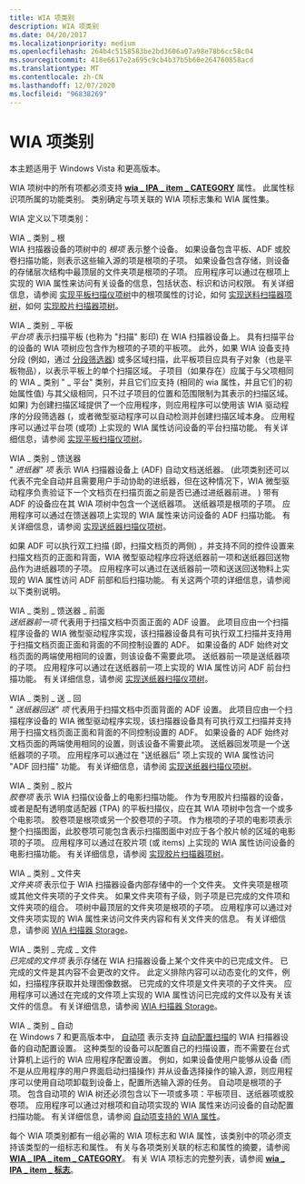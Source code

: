 ```yaml
---
title: WIA 项类别
description: WIA 项类别
ms.date: 04/20/2017
ms.localizationpriority: medium
ms.openlocfilehash: 264b4c5158583be2bd3606a07a98e78b6cc58c04
ms.sourcegitcommit: 418e6617e2a695c9cb4b37b5b60e264760858acd
ms.translationtype: MT
ms.contentlocale: zh-CN
ms.lasthandoff: 12/07/2020
ms.locfileid: "96838269"
---
```

# <a name="wia-item-categories"></a>WIA 项类别





本主题适用于 Windows Vista 和更高版本。

WIA 项树中的所有项都必须支持 [**wia \_ IPA \_ item \_ CATEGORY**](./wia-ipa-item-category.md) 属性。 此属性标识项所属的功能类别。 类别确定与项关联的 WIA 项标志集和 WIA 属性集。

WIA 定义以下项类别：

<a href="" id="wia-category-root"></a>WIA \_ 类别 \_ 根  
WIA 扫描器设备的项树中的 *根项* 表示整个设备。 如果设备包含平板、ADF 或胶卷扫描功能，则表示这些输入源的项是根项的子项。 如果设备包含存储，则设备的存储层次结构中最顶层的文件夹项是根项的子项。 应用程序可以通过在根项上实现的 WIA 属性来访问有关设备的信息，包括状态、标识和访问权限。 有关详细信息，请参阅 [实现平板扫描仪项树](implementing-flatbed-scanner-item-trees.md)中的根项属性的讨论，如何 [实现送料扫描器项树](implementing-feeder-scanner-item-trees.md)，如何 [实现胶片扫描器项树](implementing-film-scanner-item-trees.md)。

<a href="" id="wia-category-flatbed"></a>WIA \_ 类别 \_ 平板  
*平台项* 表示扫描平板 (也称为 "扫描" 影印) 在 WIA 扫描器设备上。 具有扫描平台的设备的 WIA 项树应包含作为根项的子项的平板项。 此外，如果 WIA 设备支持分段 (例如，通过 [分段筛选器](wia-segmentation-filter.md)) 或多区域扫描，此平板项目应具有子对象（也是平板物品），以表示平板上的单个扫描区域。 子项目（如果存在）应属于与父项相同的 WIA \_ 类别 " \_ 平台" 类别，并且它们应支持 (相同的 wia 属性，并且它们的初始属性值) 与其父级相同，只不过子项目的位置和范围限制为其表示的扫描区域。 如果) 为创建扫描区域提供了一个应用程序，则应用程序可以使用该 WIA 驱动程序的分段筛选器 (，或者微型驱动程序可以自动检测并创建扫描区域本身。 应用程序可以通过平台项 (或项) 上实现的 WIA 属性访问设备的平台扫描功能。 有关详细信息，请参阅 [实现平板扫描仪项树](implementing-flatbed-scanner-item-trees.md)。

<a href="" id="wia-category-feeder"></a>WIA \_ 类别 \_ 馈送器  
" *进纸器" 项* 表示 WIA 扫描器设备上 (ADF) 自动文档送纸器。  (此项类别还可以代表不完全自动并且需要用户手动协助的进纸器，但在这种情况下，WIA 微型驱动程序负责验证下一个文档页在扫描页面之前是否已通过进纸器前进。 ) 带有 ADF 的设备应在其 WIA 项树中包含一个送纸器项。 送纸器项是根项的子项。 应用程序可以通过在馈送器项上实现的 WIA 属性来访问设备的 ADF 扫描功能。 有关详细信息，请参阅 [实现送纸器扫描仪项树](implementing-feeder-scanner-item-trees.md)。

如果 ADF 可以执行双工扫描 (即，扫描文档页的两侧) ，并支持不同的控件设置来扫描文档页的正面和背面，WIA 微型驱动程序应将送纸器前一项和送纸器回送物品作为进纸器项的子项。 应用程序可以通过在送纸器前一项和送送回送物料上实现的 WIA 属性访问 ADF 前部和后扫描功能。 有关这两个项的详细信息，请参阅以下类别说明。

<a href="" id="wia-category-feeder-front"></a>WIA \_ 类别 \_ 馈送器 \_ 前面  
*送纸器前一项* 代表用于扫描文档中页面正面的 ADF 设置。 此项目应由一个扫描程序设备的 WIA 微型驱动程序实现，该扫描器设备具有可执行双工扫描并支持用于扫描文档页面正面和背面的不同控制设置的 ADF。 如果设备的 ADF 始终对文档页面的两端使用相同的设置，则该设备不需要此项。 送纸器前一项是送纸器项的子项。 应用程序可以通过在送纸器前一项上实现的 WIA 属性访问 ADF 前台扫描功能。 有关详细信息，请参阅 [实现送纸器扫描仪项树](implementing-feeder-scanner-item-trees.md)。

<a href="" id="wia-category-feeder-back"></a>WIA \_ 类别 \_ 送 \_ 回  
" *送纸器回送" 项* 代表用于扫描文档中页面背面的 ADF 设置。 此项目应由一个扫描程序设备的 WIA 微型驱动程序实现，该扫描器设备具有可执行双工扫描并支持用于扫描文档页面正面和背面的不同控制设置的 ADF。 如果设备的 ADF 始终对文档页面的两端使用相同的设置，则该设备不需要此项。 送纸器回发项是一个送纸器项的子项。 应用程序可以通过在 "送纸器后" 项上实现的 WIA 属性访问 "ADF 回扫描" 功能。 有关详细信息，请参阅 [实现送纸器扫描仪项树](implementing-feeder-scanner-item-trees.md)。

<a href="" id="wia-category-film"></a>WIA \_ 类别 \_ 胶片  
*胶卷项* 表示 WIA 扫描仪设备上的电影扫描功能。 作为专用胶片扫描器的设备，或者是配有透明度适配器 (TPA) 的平板扫描仪，应在其 WIA 项树中包含一个或多个电影项。 胶卷项是根项或另一个胶卷项的子项。 作为根项的子项的电影项表示整个扫描图面，此胶卷项可能包含表示扫描图面中对应于各个胶片帧的区域的电影项的子项。 应用程序可以通过在胶片项 (或 items) 上实现的 WIA 属性访问设备的电影扫描功能。 有关详细信息，请参阅 [实现胶片扫描器项树](implementing-film-scanner-item-trees.md)。

<a href="" id="wia-category-folder"></a>WIA \_ 类别 \_ 文件夹  
*文件夹项* 表示位于 WIA 扫描器设备内部存储中的一个文件夹。 文件夹项是根项或其他文件夹项的子文件夹。 如果文件夹项有子级，则子项是已完成的文件项和文件夹项的组合。 项树中最顶层的文件夹项是根项的子项。 应用程序可以通过对文件夹项实现的 WIA 属性来访问文件夹内容和有关文件夹的信息。 有关详细信息，请参阅 [WIA 扫描器 Storage](wia-scanner-storage.md)。

<a href="" id="wia-category-finished-file"></a>WIA \_ 类别 \_ 完成 \_ 文件  
*已完成的文件项* 表示存储在 WIA 扫描器设备上某个文件夹中的已完成文件。 已完成的文件是其内容不会更改的文件。 此定义排除内容可以动态变化的文件，例如，扫描程序获取并处理图像数据。 已完成的文件项是文件夹项的子文件夹。 应用程序可以通过在完成的文件项上实现的 WIA 属性访问已完成的文件以及有关该文件的信息。 有关详细信息，请参阅 [WIA 扫描器 Storage](wia-scanner-storage.md)。

<a href="" id="wia-category-auto"></a>WIA \_ 类别 \_ 自动  
在 Windows 7 和更高版本中， [自动项](auto-item.md) 表示支持 [自动配置扫描](auto-configured-scanning.md)的 WIA 扫描器设备的自动配置设置。 这种类型的设备可以配置自己的扫描设置，而不需要在台式计算机上运行的 WIA 应用程序配置设置。 例如，如果设备使用户能够从设备 (而不是从应用程序的用户界面启动扫描操作) 并从设备选择操作的输入源，则应用程序可以使用自动项卸载到设备上，配置所选输入源的任务。 自动项是根项的子项。 包含自动项的 WIA 树还必须包含以下一项或多项：平板项目、送纸器项或胶卷项。 应用程序可以通过对根项和自动项实现的 WIA 属性来访问设备的自动配置扫描功能。 有关详细信息，请参阅 [自动项支持的 WIA 属性](wia-properties-supported-by-an-auto-item.md)。

每个 WIA 项类别都有一组必需的 WIA 项标志和 WIA 属性，该类别中的项必须支持该类型的一组标志和属性。 有关与各项类别关联的标志和属性的摘要，请参阅 [**WIA \_ IPA \_ item \_ CATEGORY**](./wia-ipa-item-category.md)。 有关 WIA 项标志的完整列表，请参阅 [**wia \_ IPA \_ item \_ 标志**](./wia-ipa-item-flags.md)。

 

